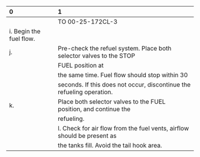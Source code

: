 | 0                       | 1                                                                       |
|:------------------------|:------------------------------------------------------------------------|
|                         | TO 00-25-172CL-3                                                        |
| i. Begin the fuel flow. |                                                                         |
| j.                      | Pre-check the refuel system. Place both selector valves to the STOP     |
|                         | FUEL position at                                                        |
|                         | the same time. Fuel flow should stop within 30                          |
|                         | seconds. If this does not occur, discontinue the refueling operation.   |
| k.                      | Place both selector valves to the FUEL position, and continue the       |
|                         | refueling.                                                              |
|                         | l. Check for air flow from the fuel vents, airflow should be present as |
|                         | the tanks fill. Avoid the tail hook area.                               |
